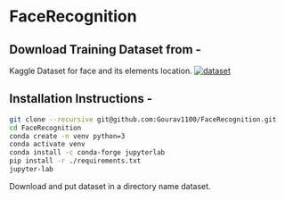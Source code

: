# FaceRecognition
## Download Training Dataset from -
Kaggle Dataset for face and its elements location. [![dataset][1.2]][1]


## Installation Instructions -
```sh
git clone --recursive git@github.com:Gourav1100/FaceRecognition.git
cd FaceRecognition
conda create -n venv python=3
conda activate venv
conda install -c conda-forge jupyterlab
pip install -r ./requirements.txt
jupyter-lab
```
Download and put dataset in a directory name dataset.
<!-- Datasetlink -->
[1]: https://www.kaggle.com/drgilermo/face-images-with-marked-landmark-points?select=facial_keypoints.csv
<!-- Icons-->
[1.2]: https://img.icons8.com/color/0.5x/download.png